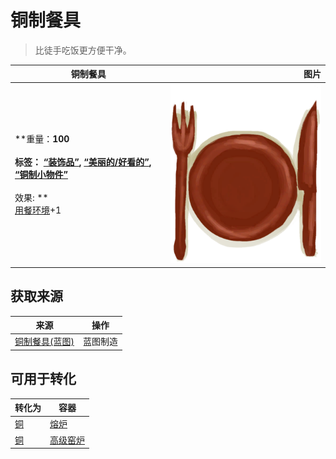 # 铜制餐具  
> 比徒手吃饭更方便干净。  
  
  铜制餐具  |   图片   
 ----  |  ----:   
 **重量：**100<br><br>**标签：**	[“装饰品”](tag_Decoration.md), [“美丽的/好看的”](tag_Pretty.md), [“铜制小物件”](tag_CopperSmall.md)<br><br>** 效果: **<br>[用餐环境](Foodplace.md)+1  |  ![](Sprite/EatingUtensilsCopper.png)   
  
## 获取来源  
来源  |  操作  
----  |  ----  
[铜制餐具(蓝图)](Bp_EatingUtensilsCopper.md)  |  蓝图制造  
## 可用于转化  
转化为  |  容器  
----  |  ----  
[铜](Copper.md)  |  [熔炉](Forge.md)  
[铜](Copper.md)  |  [高级窑炉](KilnAdvanced.md)  
